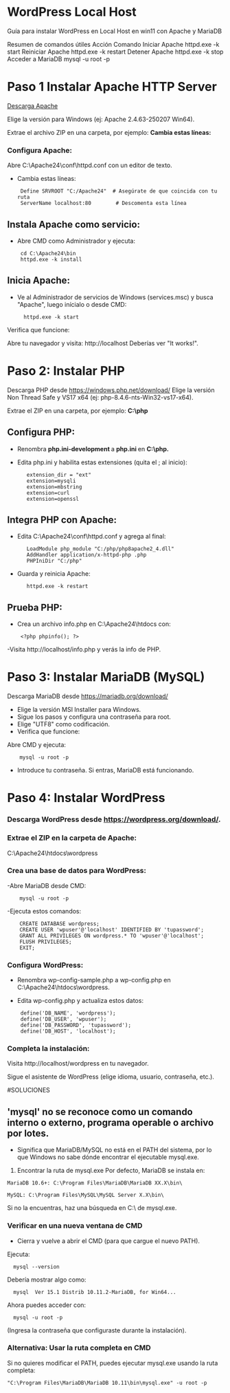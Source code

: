 
# WordPress Local Host
Guía para instalar WordPress en Local Host en win11 con Apache y MariaDB 

Resumen de comandos útiles
Acción	Comando
Iniciar Apache	httpd.exe -k start
Reiniciar Apache	httpd.exe -k restart
Detener Apache	httpd.exe -k stop
Acceder a MariaDB	mysql -u root -p


# Paso 1 Instalar Apache HTTP Server 

[Descarga Apache](https://www.apachelounge.com/download/)

Elige la versión para Windows (ej: Apache 2.4.63-250207 Win64).

Extrae el archivo ZIP en una carpeta, por ejemplo:
<b>Cambia estas líneas:</b>

### Configura Apache: 

Abre C:\Apache24\conf\httpd.conf con un editor de texto.

 - Cambia estas líneas:

        Define SRVROOT "C:/Apache24"  # Asegúrate de que coincida con tu ruta
        ServerName localhost:80        # Descomenta esta línea

## Instala Apache como servicio:

 - Abre CMD como Administrador y ejecuta:

        cd C:\Apache24\bin
        httpd.exe -k install

## Inicia Apache:

 - Ve al Administrador de servicios de Windows (services.msc) y busca "Apache", luego inícialo o desde CMD:

         httpd.exe -k start

Verifica que funcione:

Abre tu navegador y visita:
http://localhost
Deberías ver "It works!".

# Paso 2: Instalar PHP 


Descarga PHP desde https://windows.php.net/download/
Elige la versión Non Thread Safe y VS17 x64 (ej: php-8.4.6-nts-Win32-vs17-x64).

Extrae el ZIP en una carpeta, por ejemplo:
<b> C:\php </b>

## Configura PHP:

 - Renombra <b> php.ini-development </b> a <b> php.ini </b> en <b> C:\php.</b>

 - Edita php.ini y habilita estas extensiones (quita el ; al inicio):


          extension_dir = "ext"
          extension=mysqli
          extension=mbstring
          extension=curl
          extension=openssl


## Integra PHP con Apache:

 - Edita C:\Apache24\conf\httpd.conf y agrega al final:


          LoadModule php_module "C:/php/php8apache2_4.dll"
          AddHandler application/x-httpd-php .php
          PHPIniDir "C:/php"


 - Guarda y reinicia Apache:



          httpd.exe -k restart


## Prueba PHP:

 - Crea un archivo info.php en C:\Apache24\htdocs con:

        <?php phpinfo(); ?>

 -Visita http://localhost/info.php y verás la info de PHP.


# Paso 3: Instalar MariaDB (MySQL)
  Descarga MariaDB desde https://mariadb.org/download/

 - Elige la versión MSI Installer para Windows.
 - Sigue los pasos y configura una contraseña para root.
 - Elige "UTF8" como codificación.
 - Verifica que funcione:

Abre CMD y ejecuta:

        mysql -u root -p

 - Introduce tu contraseña. Si entras, MariaDB está funcionando.

# Paso 4: Instalar WordPress
 ### Descarga WordPress desde https://wordpress.org/download/.
 ### Extrae el ZIP en la carpeta de Apache:
   C:\Apache24\htdocs\wordpress
 ### Crea una base de datos para WordPress:
  -Abre MariaDB desde CMD:

        mysql -u root -p
  
  -Ejecuta estos comandos:

        CREATE DATABASE wordpress;
        CREATE USER 'wpuser'@'localhost' IDENTIFIED BY 'tupassword';
        GRANT ALL PRIVILEGES ON wordpress.* TO 'wpuser'@'localhost';
        FLUSH PRIVILEGES;
        EXIT;
  
 ### Configura WordPress:

 - Renombra wp-config-sample.php a wp-config.php en C:\Apache24\htdocs\wordpress.
 - Edita wp-config.php y actualiza estos datos:

        define('DB_NAME', 'wordpress');
        define('DB_USER', 'wpuser');
        define('DB_PASSWORD', 'tupassword');
        define('DB_HOST', 'localhost');
 

 ### Completa la instalación:

Visita http://localhost/wordpress en tu navegador.

Sigue el asistente de WordPress (elige idioma, usuario, contraseña, etc.).


#SOLUCIONES

## 'mysql' no se reconoce como un comando interno o externo, programa operable o archivo por lotes.
 - Significa que MariaDB/MySQL no está en el PATH del sistema, por lo que Windows no sabe dónde encontrar el ejecutable mysql.exe.

  1. Encontrar la ruta de mysql.exe
    Por defecto, MariaDB se instala en:

    MariaDB 10.6+: C:\Program Files\MariaDB\MariaDB XX.X\bin\

    MySQL: C:\Program Files\MySQL\MySQL Server X.X\bin\

  Si no la encuentras, haz una búsqueda en C:\ de mysql.exe.


### Verificar en una nueva ventana de CMD
   - Cierra y vuelve a abrir el CMD (para que cargue el nuevo PATH).

Ejecuta:

      mysql --version
      
Debería mostrar algo como:

      mysql  Ver 15.1 Distrib 10.11.2-MariaDB, for Win64...
      
Ahora puedes acceder con:

      mysql -u root -p
      
(Ingresa la contraseña que configuraste durante la instalación).

### Alternativa: Usar la ruta completa en CMD
  Si no quieres modificar el PATH, puedes ejecutar mysql.exe usando la ruta completa:
  
    "C:\Program Files\MariaDB\MariaDB 10.11\bin\mysql.exe" -u root -p

